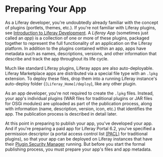 # Preparing Your App [](id=preparing-your-app)

As a Liferay developer, you're undoubtedly already familiar with the concept of
plugins (portlets, themes, etc.). If you're not familiar with Liferay
plugins, see 
[Introduction to Liferay Development](/develop/tutorials/-/knowledge_base/7-1/introduction-to-liferay-development).
A *Liferay App* (sometimes just called an *app*) is a collection of one or more
of these plugins, packaged together to represent the full functionality of an
application on the Liferay platform. In addition to the plugins contained within
an app, apps have metadata such as names, descriptions, versions, and other
information that describe and track the app throughout its life cycle. 

Much like standard Liferay plugins, Liferay apps are also auto-deployable.
Liferay Marketplace apps are distributed via a special file type with an `.lpkg`
extension. To deploy these files, drop them into a running Liferay instance's
auto-deploy folder (`[Liferay_Home]/deploy`), like any other plugin. 

As an app developer, you're not required to create the `.lpkg` files. Instead,
your app's individual plugins (WAR files for traditional plugins or JAR files
for OSGi modules) are uploaded as part of the publication process, along with
information (name, description, version, icon, etc.) that identifies the app.
The publication process is described in detail later.

At this point in preparing to publish your app, you've developed your app. And
if you're preparing a paid app for Liferay Portal 6.2, you've specified a
permission descriptor (a portal access control list
[\(PACL\)](/develop/tutorials/-/knowledge_base/6-2/plugin-security-and-pacl)
for traditional plugins), so that your app can be deployed on Liferay instances
that have their
[Plugin Security Manager](/develop/tutorials/-/knowledge_base/6-2/plugin-security-and-pacl#enabling-the-security-manager) 
running. But before you start the formal publishing process, you must prepare 
your app's files and app metadata. 
